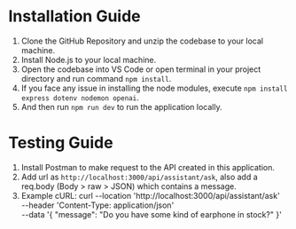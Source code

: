 # Installation Guide
1. Clone the GitHub Repository and unzip the codebase to your local machine.
2. Install Node.js to your local machine.
3. Open the codebase into VS Code or open terminal in your project directory and run command `npm install`.
4. If you face any issue in installing the node modules, execute `npm install express dotenv nodemon openai`.
5. And then run `npm run dev` to run the application locally.

# Testing Guide
1. Install Postman to make request to the API created in this application.
2. Add url as `http://localhost:3000/api/assistant/ask`, also add a req.body (Body > raw > JSON) which contains a message.
3. Example cURL:
curl --location 'http://localhost:3000/api/assistant/ask' \
--header 'Content-Type: application/json' \
--data '{
    "message": "Do you have some kind of earphone in stock?"
  }'
